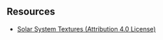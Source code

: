 ## Resources

- [Solar System Textures (Attribution 4.0 License)](https://www.solarsystemscope.com/textures/)